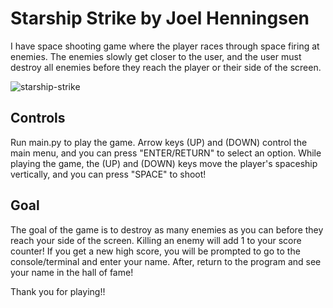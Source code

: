 # Starship Strike by Joel Henningsen
I have space shooting game where the player races through space firing at enemies. The enemies slowly get closer to the user, and the user
must destroy all enemies before they reach the player or their side of the screen.

![starship-strike](https://github.com/joelhenningsen/starship-strike/assets/117242786/e7058ae8-86a2-40ee-ab99-198940a4cd6c)

## Controls
Run main.py to play the game. Arrow keys (UP) and (DOWN) control the main menu, and you can press "ENTER/RETURN" to select an option.
While playing the game, the (UP) and (DOWN) keys move the player's spaceship vertically, and you can press "SPACE" to shoot!

## Goal
The goal of the game is to destroy as many enemies as you can before they reach your side of the screen. Killing an enemy will add 1 
to your score counter! If you get a new high score, you will be prompted to go to the console/terminal and enter your name. After,
return to the program and see your name in the hall of fame!


Thank you for playing!!
